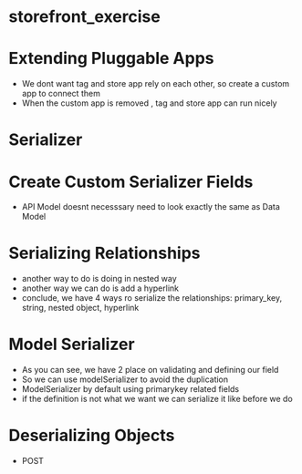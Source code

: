 # storefront_exercise

# Extending Pluggable Apps

- We dont want tag and store app rely on each other, so create a custom app to connect them
- When the custom app is removed , tag and store app can run nicely

# Serializer

# Create Custom Serializer Fields

- API Model doesnt necesssary need to look exactly the same as Data Model

# Serializing Relationships

- another way to do is doing in nested way
- another way we can do is add a hyperlink
- conclude, we have 4 ways ro serialize the relationships: primary_key, string, nested object, hyperlink

# Model Serializer

- As you can see, we have 2 place on validating and defining our field
- So we can use modelSerializer to avoid the duplication
- ModelSerializer by default using primarykey related fields
- if the definition is not what we want we can serialize it like before we do

# Deserializing Objects

- POST
